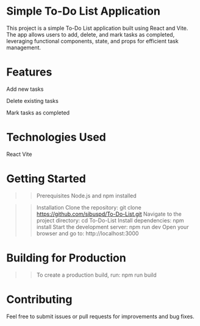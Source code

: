 # Simple To-Do List Application
This project is a simple To-Do List application built using React and Vite. The app allows users to add, delete, and mark tasks as completed, leveraging functional components, state, and props for efficient task management.

# Features
Add new tasks

Delete existing tasks

Mark tasks as completed

# Technologies Used
React
Vite

# Getting Started
>> Prerequisites
Node.js and npm installed

>> Installation
Clone the repository: git clone https://github.com/sibuspd/To-Do-List.git
Navigate to the project directory: cd To-Do-List
Install dependencies: npm install
Start the development server: npm run dev
Open your browser and go to: http://localhost:3000

# Building for Production
>> To create a production build, run:
npm run build

# Contributing
Feel free to submit issues or pull requests for improvements and bug fixes.